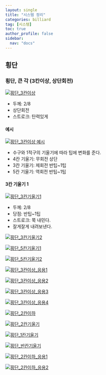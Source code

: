 ```yaml
---
layout: single
title: "시스템 정리"
categories: billiard
tag: [시스템] 
toc: true
author_profile: false
sidebar:
  nav: "docs"
---
```


## 횡단

### 횡단, 큰 각 (3칸이상, 상단회전)

[![횡단_3칸이상](/images/횡단_3칸이상.png)](/images/횡단_3칸이상.png)
- 두께: 2/8
- 상단회전
- 스트로크: 탄력있게

#### 예시
[![횡단_3칸이상 예시](/images/횡단_3칸이상_예시.png)](/images/횡단_3칸이상_예시.png)
- 수구와 1적구의 기울기에 따라 팁에 변화를 준다.
- 4칸 기울기: 무회전 상단
- 3칸 기울기: 제회전 반팁~1팁
- 5칸 기울기: 역회전 반팁~1팁

#### 3칸 기울기 1
[![횡단_3칸기울기1](/images/횡단_3칸기울기1.png)](/images/횡단_3칸기울기1.png)
- 두께: 2/8
- 당점: 반팁~1팁
- 스트로크: 쭉 내민다.
- 잘게잘게 내려보낸다.

[![횡단_3칸기울기2](/images/횡단_3칸기울기2.png)](/images/횡단_3칸기울기2.png)

[![횡단_5칸기울기1](/images/횡단_5칸기울기1.png)](/images/횡단_5칸기울기1.png)

[![횡단_5칸기울기2](/images/횡단_5칸기울기2.png)](/images/횡단_5칸기울기2.png)

[![횡단_3칸이상_응용1](/images/횡단_3칸이상_응용1.png)](/images/횡단_3칸이상_응용1.png)

[![횡단_3칸이상_응용2](/images/횡단_3칸이상_응용2.png)](/images/횡단_3칸이상_응용2.png)

[![횡단_3칸이상_응용3](/images/횡단_3칸이상_응용3.png)](/images/횡단_3칸이상_응용3.png)

[![횡단_3칸이상_응용4](/images/횡단_3칸이상_응용4.png)](/images/횡단_3칸이상_응용4.png)

[![횡단_2칸이하](/images/횡단_2칸이하.png)](/images/횡단_2칸이하.png)

[![횡단_2칸기울기](/images/횡단_2칸기울기.png)](/images/횡단_2칸기울기.png)

[![횡단_1칸기울기](/images/횡단_1칸기울기.png)](/images/횡단_1칸기울기.png)

[![횡단_반칸기울기](/images/횡단_반칸기울기.png)](/images/횡단_반칸기울기.png)

[![횡단_2칸이하_응용1](/images/횡단_2칸이하_응용1.png)](/images/횡단_2칸이하_응용1.png)

[![횡단_2칸이하_응용2](/images/횡단_2칸이하_응용2.png)](/images/횡단_2칸이하_응용2.png)

